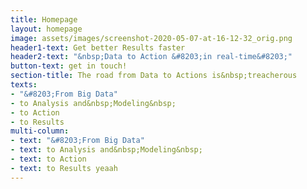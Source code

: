 ```yaml
---
title: Homepage
layout: homepage
image: assets/images/screenshot-2020-05-07-at-16-12-32_orig.png
header1-text: Get better Results faster
header2-text: "&nbsp;Data to Action &#8203;in real-time&#8203;"
button-text: get in touch!
section-title: The road from Data to Actions is&nbsp;treacherous
texts:
- "&#8203;From Big Data"
- to Analysis and&nbsp;Modeling&nbsp;
- to Action
- to Results
multi-column:
- text: "&#8203;From Big Data"
- text: to Analysis and&nbsp;Modeling&nbsp;
- text: to Action
- text: to Results yeaah
---
```


